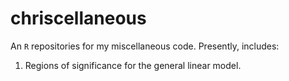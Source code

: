 # chriscellaneous
An `R` repositories for my miscellaneous code. Presently, includes:

1. Regions of significance for the general linear model.

